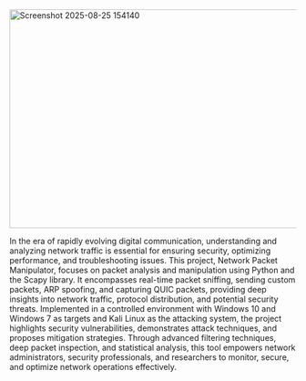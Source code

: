 <img width="777" height="384" alt="Screenshot 2025-08-25 154140" src="https://github.com/user-attachments/assets/53cea3c4-bd70-441e-b61b-c37caea123da" />


In the era of rapidly evolving digital communication, understanding and analyzing network traffic is essential for ensuring security, optimizing performance, and troubleshooting issues. This project, Network Packet Manipulator, focuses on packet analysis and manipulation using Python and the Scapy library. It encompasses real-time packet sniffing, sending custom packets, ARP spoofing, and capturing QUIC packets, providing deep insights into network traffic, protocol distribution, and potential security threats. Implemented in a controlled environment with Windows 10 and Windows 7 as targets and Kali Linux as the attacking system, the project highlights security vulnerabilities, demonstrates attack techniques, and proposes mitigation strategies. Through advanced filtering techniques, deep packet inspection, and statistical analysis, this tool empowers network administrators, security professionals, and researchers to monitor, secure, and optimize network operations effectively. 
